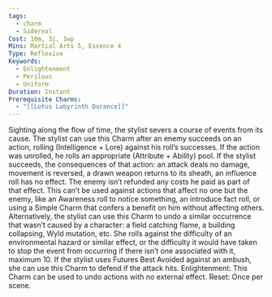```yaml
---
tags:
  - charm
  - Sidereal
Cost: 10m, 3i, 1wp
Mins: Martial Arts 5, Essence 4
Type: Reflexive
Keywords:
  - Enlightenment
  - Perilous
  - Uniform
Duration: Instant
Prerequisite Charms:
  - "[[Lotus Labyrinth Durance]]"
---
```

Sighting along the flow of time, the stylist severs a course of events from its cause. The stylist can use this Charm after an enemy succeeds on an action, rolling (Intelligence + Lore) against his roll’s successes. If the action was unrolled, he rolls an appropriate (Attribute + Ability) pool. If the stylist succeeds, the consequences of that action: an attack deals no damage, movement is reversed, a drawn weapon returns to its sheath, an influence roll has no effect. The enemy isn’t refunded any costs he paid as part of that effect. This can’t be used against actions that affect no one but the enemy, like an Awareness roll to notice something, an introduce fact roll, or using a Simple Charm that confers a benefit on him without affecting others. Alternatively, the stylist can use this Charm to undo a similar occurrence that wasn’t caused by a character: a field catching flame, a building collapsing, Wyld mutation, etc. She rolls against the difficulty of an environmental hazard or similar effect, or the difficulty it would have taken to stop the event from occurring if there isn’t one associated with it, maximum 10. If the stylist uses Futures Best Avoided against an ambush, she can use this Charm to defend if the attack hits. Enlightenment: This Charm can be used to undo actions with no external effect. Reset: Once per scene.